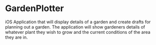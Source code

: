 # GardenPlotter
iOS Application that will display details of a garden and create drafts for planning out a garden. The application will show gardeners details of whatever plant they wish to grow and the current conditions of the area they are in. 
